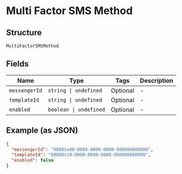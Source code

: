 
# Multi Factor SMS Method

## Structure

`MultiFactorSMSMethod`

## Fields

| Name | Type | Tags | Description |
|  --- | --- | --- | --- |
| `messengerId` | `string \| undefined` | Optional | - |
| `templateId` | `string \| undefined` | Optional | - |
| `enabled` | `boolean \| undefined` | Optional | - |

## Example (as JSON)

```json
{
  "messengerId": "00001ed0-0000-0000-0000-000000000000",
  "templateId": "00000cc0-0000-0000-0000-000000000000",
  "enabled": false
}
```

